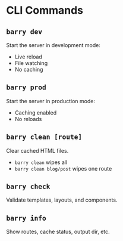 # CLI Commands

## `barry dev`

Start the server in development mode:
- Live reload
- File watching
- No caching

## `barry prod`

Start the server in production mode:
- Caching enabled
- No reloads

## `barry clean [route]`

Clear cached HTML files.
- `barry clean` wipes all
- `barry clean blog/post` wipes one route

## `barry check`

Validate templates, layouts, and components.

## `barry info`

Show routes, cache status, output dir, etc.
